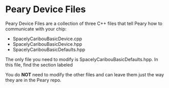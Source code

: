 # Peary Device Files

Peary Device Files are a collection of three C++ files that tell Peary how to communicate with your chip:

- SpacelyCaribouBasicDevice.cpp
- SpacelyCaribouBasicDevice.hpp
- SpacelyCaribouBasicDefaults.hpp


The only file you need to modify is SpacelyCaribouBasicDefaults.hpp. In this file, find the section labeled 



You do **NOT** need to modify the other files and can leave them just the way they are in the Peary repo. 

